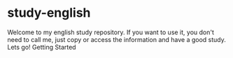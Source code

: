 # study-english
Welcome to my english study repository.
If you want to use it, you don't need to call me, just copy or access the information and have a good study.</br>
Lets go! Getting Started


